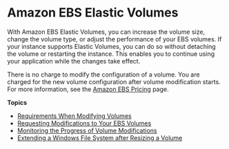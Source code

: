 # Amazon EBS Elastic Volumes<a name="ebs-modify-volume"></a>

With Amazon EBS Elastic Volumes, you can increase the volume size, change the volume type, or adjust the performance of your EBS volumes\. If your instance supports Elastic Volumes, you can do so without detaching the volume or restarting the instance\. This enables you to continue using your application while the changes take effect\.

There is no charge to modify the configuration of a volume\. You are charged for the new volume configuration after volume modification starts\. For more information, see the [Amazon EBS Pricing](http://aws.amazon.com/ebs/pricing) page\.

**Topics**
+ [Requirements When Modifying Volumes](modify-volume-requirements.md)
+ [Requesting Modifications to Your EBS Volumes](requesting-ebs-volume-modifications.md)
+ [Monitoring the Progress of Volume Modifications](monitoring-volume-modifications.md)
+ [Extending a Windows File System after Resizing a Volume](recognize-expanded-volume-windows.md)